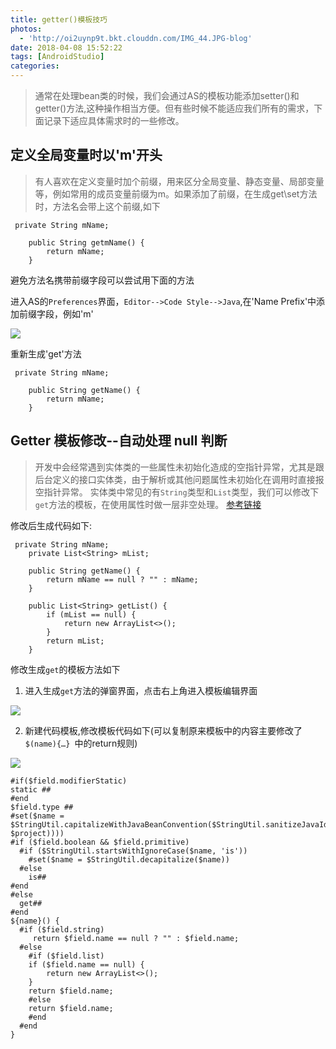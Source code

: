 ```yaml
---
title: getter()模板技巧
photos:
  - 'http://oi2uynp9t.bkt.clouddn.com/IMG_44.JPG-blog'
date: 2018-04-08 15:52:22
tags: [AndroidStudio]
categories:
---
```



> 通常在处理bean类的时候，我们会通过AS的模板功能添加setter()和getter()方法,这种操作相当方便。但有些时候不能适应我们所有的需求，下面记录下适应具体需求时的一些修改。

<!--more-->

## 定义全局变量时以'm'开头

> 有人喜欢在定义变量时加个前缀，用来区分全局变量、静态变量、局部变量等，例如常用的成员变量前缀为m。如果添加了前缀，在生成get\set方法时，方法名会带上这个前缀,如下

```
 private String mName;

    public String getmName() {
        return mName;
    }
```

避免方法名携带前缀字段可以尝试用下面的方法

进入AS的`Preferences`界面，`Editor-->Code Style-->Java`,在'Name Prefix'中添加前缀字段，例如'm'

![](http://7xvvky.com1.z0.glb.clouddn.com/blog/as/getter.png)

重新生成'get'方法

```
 private String mName;

    public String getName() {
        return mName;
    }
```

## Getter 模板修改--自动处理 null 判断

> 开发中会经常遇到实体类的一些属性未初始化造成的空指针异常，尤其是跟后台定义的接口实体类，由于解析或其他问题属性未初始化在调用时直接报空指针异常。
实体类中常见的有`String`类型和`List`类型，我们可以修改下`get`方法的模板，在使用属性时做一层非空处理。 [参考链接](https://mp.weixin.qq.com/s?__biz=MzAxMTI4MTkwNQ==&mid=2650825268&idx=1&sn=449a6d4a71872560fcb087f41e7ec7cc&chksm=80b7b6aab7c03fbc17a4cb6f1dd96ebfd99244c311fff2e3cb2cc613a3cfdfc1b0e12f71478a&scene=38#wechat_redirect)

修改后生成代码如下:

```
 private String mName;
    private List<String> mList;

    public String getName() {
        return mName == null ? "" : mName;
    }

    public List<String> getList() {
        if (mList == null) {
            return new ArrayList<>();
        }
        return mList;
    }
```

修改生成`get`的模板方法如下

1. 进入生成`get`方法的弹窗界面，点击右上角进入模板编辑界面
 
 ![](http://7xvvky.com1.z0.glb.clouddn.com/blog/as/getter_select.png)
 
2. 新建代码模板,修改模板代码如下(可以复制原来模板中的内容主要修改了`$(name){…} `中的return规则)

 ![](http://7xvvky.com1.z0.glb.clouddn.com/blog/as/getter_templete.png)
 
 ```
 #if($field.modifierStatic)
 static ##
 #end
 $field.type ##
 #set($name = $StringUtil.capitalizeWithJavaBeanConvention($StringUtil.sanitizeJavaIdentifier($helper.getPropertyName($field, $project))))
 #if ($field.boolean && $field.primitive)
   #if ($StringUtil.startsWithIgnoreCase($name, 'is'))
     #set($name = $StringUtil.decapitalize($name))
   #else
     is##
 #end
 #else
   get##
 #end
 ${name}() {
   #if ($field.string)
      return $field.name == null ? "" : $field.name;
   #else 
     #if ($field.list)
     if ($field.name == null) {
         return new ArrayList<>();
     }
     return $field.name;
     #else 
     return $field.name;
     #end
   #end
 }
 ```




